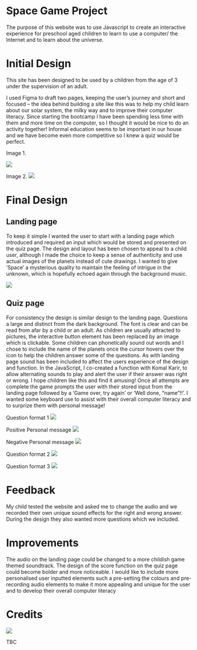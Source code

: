 # Space Game Project

The purpose of this website was to use Javascript to create an interactive experience for preschool aged children to learn to use a computer/ the Internet and to learn about the universe.

# Initial Design 

This site has been designed to be used by a children from the age of 3 under the supervision of an adult. 

I used Figma to draft two pages, keeping the user’s journey and short and focused – the idea behind building a site like this was to help my child learn about our solar system, the milky way and to improve their computer literacy. Since starting the bootcamp I have been spending less time with them and more time on the computer, so I thought it would be nice to do an activity together!  Informal education seems to be important in our house and we have become even more competitive so I knew a quiz would be perfect.

Image 1.

<img src= "readme-folder/Screenshot 2024-05-24 at 16.05.31.png">

Image 2.
<img src= "readme-folder/Screenshot 2024-05-24 at 16.07.04.png">

# Final Design

## Landing page 
To keep it simple I wanted the user to start with a landing page which introduced and  required an input which would be stored and presented on the quiz page. The design and layout has been chosen to appeal to a child user, although I made the choice to keep a sense of authenticity and use actual images of the planets instead of cute drawings. I wanted to give ‘Space’ a mysterious quality to maintain the feeling of intrigue in the unknown, which is hopefully echoed again through the background music.

<img src="readme-folder/Screenshot 2024-05-24 at 16.08.13.png">

## Quiz page
For consistency the design is similar design to the landing page. Questions a large and distinct from the dark background. The font is clear and can be read from afar by a child or an adult.
As children are usually attracted to pictures, the interactive button element has been replaced by an image which is clickable. Some children can phonetically sound out words and I chose to include the name of the planets once the cursor hovers over the icon to help the children answer some of the questions. As with landing page sound has been included to affect the users experience of the design and function. In the JavaScript, I co-created a function with Komal Karir, to allow alternating sounds to play and alert the user if their answer was right or wrong. I hope children like this and find it amusing!
Once all attempts are complete the game prompts the user with their stored input from the landing page followed by a ‘Game over, try again’ or ‘Well done, “name”!!’. I wanted some keyboard use to assist with their overall computer literacy and to surprize them with personal message!

Question format 1
<img src="readme-folder/Screenshot 2024-05-24 at 16.09.01.png">


Positive Personal message
<img src="readme-folder/Screenshot 2024-05-24 at 16.09.30.png">

Negative Personal message
<img src="readme-folder/Screenshot 2024-05-24 at 16.10.34.png">

Question format 2
<img src="readme-folder/Screenshot 2024-05-24 at 16.09.59.png">

Question format 3
<img src="readme-folder/Screenshot 2024-05-24 at 16.12.13.png">

# Feedback
My child tested the website and asked me to change the audio and we recorded their own unique sound effects for the right and wrong answer. During the design they also wanted more questions which we included.

# Improvements

The audio on the landing page could be changed to a more childish game themed soundtrack.
The design of the score function on the quiz page could become bolder and more noticeable.
I would like to include more personalised user inputted elements such a pre-setting the colours and pre-recording audio elements to make it more appealing and unique for the user and to develop their overall computer literacy


# Credits

<img src="assets/images/earth.gif">

TBC

